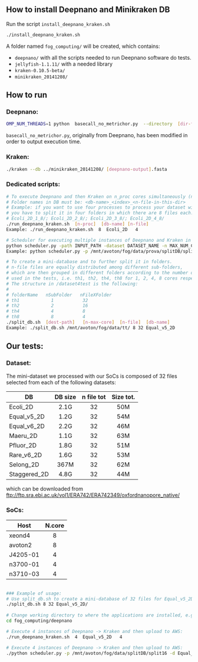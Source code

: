 ## How to install Deepnano and Minikraken DB

Run the script `install_deepnano_kraken.sh`

```sh
./install_deepnano_kraken.sh
```

A folder named `fog_computing/` will be created, which contains:
- `deepnano/` with all the scripts needed to run Deepnano software do tests.
- `jellyfish-1.1.11/` with a needed library
- `kraken-0.10.5-beta/`
- `minikraken_20141208/`

## How to run
### Deepnano:

```sh
OMP_NUM_THREADS=1 python  basecall_no_metrichor.py  --directory  [dir-fast5-file]  --output [output-name].fasta
```
`basecall_no_metrichor.py`, originally from Deepnano, has been modified in order to output execution time.

### Kraken:

```sh
./kraken --db ../minikraken_20141208/ [deepnano-output].fasta
```
### Dedicated scripts:

```sh
# To execute Deepnano and then Kraken on n_proc cores simultaneously (n_proc must be equal to the number of folders in DB)
# Folder names in DB must be: <db-name>_<index>_<n-file-in-this-dir>
# Example: if you want to use four processes to process your dataset with 32 files in total,
# you have to split it in four folders in which there are 8 files each. So you'll have:
# Ecoli_2D_1_8/; Ecoli_2D_2_8/; Ecoli_2D_3_8/; Ecoli_2D_4_8/ 
./run_deepnano_kraken.sh  [n-proc]  [db-name] [n-file]
Example: ./run_deepnano_kraken.sh  8  Ecoli_2D   4

# Scheduler for executing multiple instances of Deepnano and Kraken in parallel, feeding a queue 
python scheduler.py -path INPUT_PATH -dataset DATASET_NAME -n MAX_NUM_CORE
Example: python scheduler.py -p /mnt/avoton/fog/data/prova/splitDB/split8 -d Ecoli -n 8 

# To create a mini-database and to further split it in folders.
# n-file files are equally distributed among different sub-folders,
# which are then grouped in different folders according to the number of cores
# used in the tests, i.e. th1, th2, th4, th8 for 1, 2, 4, 8 cores respectively.
# The structure in /dataset4test is the following:
#
# folderName   nSubFolder   nFileXFolder
# th1            1           32        
# th2            2           16
# th4            4           8
# th8            8           4
./split_db.sh  [dest-path]   [n-max-core]  [n-file]  [db-name]
Example: ./split_db.sh /mnt/avoton/fog/data/tt/ 8 32 Equal_v5_2D

```

## Our tests:
### Dataset:

The mini-dataset we processed with our SoCs is composed of 32 files selected from each of the following datasets:

| DB           |   DB size  | n file tot |  Size tot.  |
| ------------ | :--------: | :--------: | :---------: |
| Ecoli_2D     |    2.1G    |     32     |     50M     |
| Equal_v5_2D  |    1.2G    |     32     |     54M     |
| Equal_v6_2D  |    2.2G    |     32     |     46M     |
| Maeru_2D     |    1.1G    |     32     |     63M     |
| Pfluor_2D    |    1.8G    |     32     |     51M     |
| Rare_v6_2D   |    1.6G    |     32     |     53M     |
| Selong_2D    |    367M    |     32     |     62M     |
| Staggered_2D |    4.8G    |     32     |     44M     |

which can be downloaded from ftp://ftp.sra.ebi.ac.uk/vol1/ERA742/ERA742349/oxfordnanopore_native/


### SoCs:

| Host     |   N.core  | 
| -------- | :-------: | 
| xeond4   |     8     | 
| avoton2  |     8     | 
| J4205-01 |     4     | 
| n3700-01 |     4     | 
| n3710-03 |     4     | 


```sh
    
### Example of usage:
# Use split_db.sh to create a mini-database of 32 files for Equal_v5_2D.
./split_db.sh 8 32 Equal_v5_2D/
    
# Change working directory to where the applications are installed, e.g.
cd fog_computing/deepnano

# Execute 4 instances of Deepnano -> Kraken and then upload to AWS:
./run_deepnano_kraken.sh  4  Equal_v5_2D   4

# Execute 4 instances of Deepnano -> Kraken and then upload to AWS:
./python scheduler.py -p /mnt/avoton/fog/data/splitDB/split16 -d Equal_v5_2D -n 4
```
